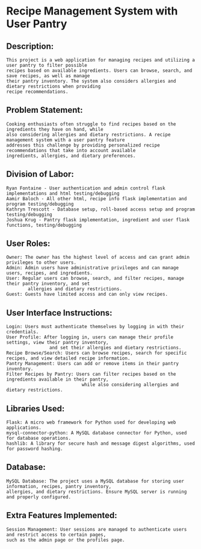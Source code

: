 # Recipe Management System with User Pantry

## Description:
    This project is a web application for managing recipes and utilizing a user pantry to filter possible 
    recipes based on available ingredients. Users can browse, search, and save recipes, as well as manage 
    their pantry inventory. The system also considers allergies and dietary restrictions when providing
    recipe recommendations.

## Problem Statement:
    Cooking enthusiasts often struggle to find recipes based on the ingredients they have on hand, while 
    also considering allergies and dietary restrictions. A recipe management system with a user pantry feature 
    addresses this challenge by providing personalized recipe recommendations that take into account available
    ingredients, allergies, and dietary preferences.

## Division of Labor:
    Ryan Fontaine - User authentication and admin control flask implementations and html testing/debugging 
    Aamir Baloch - All other html, recipe info flask implementation and program testing/debugging
    Kathryn Trescott - Database setup, roll-based access setup and program testing/debugging
    Joshua Krug - Pantry flask implementation, ingredient and user flask functions, testing/debugging
    
## User Roles:
    Owner: The owner has the highest level of access and can grant admin privileges to other users.
    Admin: Admin users have administrative privileges and can manage users, recipes, and ingredients.
    User: Regular users can browse, search, and filter recipes, manage their pantry inventory, and set 
            allergies and dietary restrictions.
    Guest: Guests have limited access and can only view recipes.
    
## User Interface Instructions:
    Login: Users must authenticate themselves by logging in with their credentials.
    User Profile: After logging in, users can manage their profile settings, view their pantry inventory, 
                    and set their allergies and dietary restrictions.
    Recipe Browse/Search: Users can browse recipes, search for specific recipes, and view detailed recipe information.
    Pantry Management: Users can add or remove items in their pantry inventory.
    Filter Recipes by Pantry: Users can filter recipes based on the ingredients available in their pantry, 
                                while also considering allergies and dietary restrictions.

## Libraries Used:
    Flask: A micro web framework for Python used for developing web applications.
    mysql-connector-python: A MySQL database connector for Python, used for database operations.
    hashlib: A library for secure hash and message digest algorithms, used for password hashing.

## Database:
    MySQL Database: The project uses a MySQL database for storing user information, recipes, pantry inventory,
    allergies, and dietary restrictions. Ensure MySQL server is running and properly configured.

## Extra Features Implemented:
    Session Management: User sessions are managed to authenticate users and restrict access to certain pages,
    such as the admin page or the profiles page.
